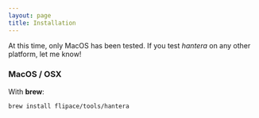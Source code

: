 ```yaml
---
layout: page
title: Installation
---
```


At this time, only MacOS has been tested.
If you test *hantera* on any other platform, let me know!

### MacOS / OSX

With **brew**:

```shell
brew install flipace/tools/hantera
```
